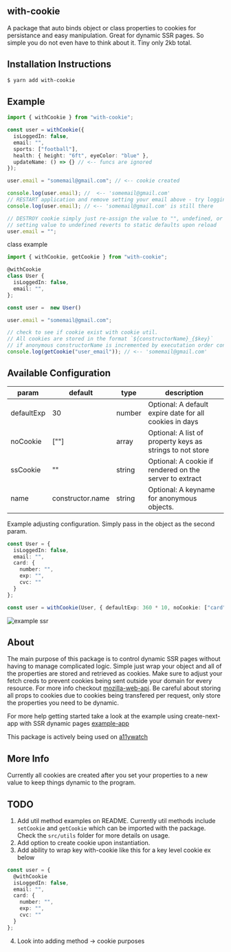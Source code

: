 ## with-cookie

A package that auto binds object or class properties to cookies for persistance and easy manipulation. Great for dynamic SSR pages. So simple you do not even have to think about it. Tiny only 2kb total.

## Installation Instructions

```bash
$ yarn add with-cookie
```

## Example

```typescript
import { withCookie } from "with-cookie";

const user = withCookie({
  isLoggedIn: false,
  email: "",
  sports: ["football"],
  health: { height: "6ft", eyeColor: "blue" },
  updateName: () => {} // <-- funcs are ignored
});

user.email = "somemail@gmail.com"; // <-- cookie created

console.log(user.email); //  <-- 'somemail@gmail.com'
// RESTART application and remove setting your email above - try logging the same property
console.log(user.email); // <-- 'somemail@gmail.com' is still there

// DESTROY cookie simply just re-assign the value to "", undefined, or delete obj.key.
// setting value to undefined reverts to static defaults upon reload
user.email = "";
```

class example

```typescript
import { withCookie, getCookie } from "with-cookie";

@withCookie
class User {
  isLoggedIn: false,
  email: "",
};

const user =  new User()

user.email = "somemail@gmail.com";

// check to see if cookie exist with cookie util.
// All cookies are stored in the format `${constructorName}_{$key}`
// if anonymous constructorName is incremented by executation order constructorName1, constructorName2, etc
console.log(getCookie("user_email")); // <-- 'somemail@gmail.com'

```

## Available Configuration

| param      | default          | type   | description                                               |
| ---------- | ---------------- | ------ | --------------------------------------------------------- |
| defaultExp | 30               | number | Optional: A default expire date for all cookies in days   |
| noCookie   | [""]             | array  | Optional: A list of property keys as strings to not store |
| ssCookie   | ""               | string | Optional: A cookie if rendered on the server to extract   |
| name       | constructor.name | string | Optional: A keyname for anonymous objects.                |

Example adjusting configuration. Simply pass in the object as the second param.

```typescript
const User = {
  isLoggedIn: false,
  email: "",
  card: {
    number: "",
    exp: "",
    cvc: ""
  }
};

const user = withCookie(User, { defaultExp: 360 * 10, noCookie: ["card"] });
```

![example ssr](https://j.gifs.com/ZYDEZv.gif)

## About

The main purpose of this package is to control dynamic SSR pages without having to manage complicated logic. Simple just wrap your object and all of the properties are stored and retrieved as cookies. Make sure to adjust your fetch creds to prevent cookies being sent outside your domain for every resource. For more info checkout [mozilla-web-api](https://developer.mozilla.org/en-US/docs/Web/API/WindowOrWorkerGlobalScope/fetch#Parameters). Be careful about storing all props to cookies due to cookies being transfered per request, only store the properties you need to be dynamic.

For more help getting started take a look at the example using create-next-app with SSR dynamic pages [example-app](https://github.com/A11yWatch/with-cookie-example)

This package is actively being used on [a11ywatch](https://www.a11ywatch.com)

## More Info

Currently all cookies are created after you set your properties to a new value to keep things dynamic to the program.

## TODO

1. Add util method examples on README. Currently util methods include `setCookie` and `getCookie` which can be imported with the package. Check the `src/utils` folder for more details on usage.
2. Add option to create cookie upon instantiation.
3. Add ability to wrap key with-cookie like this for a key level cookie ex below

```typescript
const user = {
  @withCookie
  isLoggedIn: false,
  email: "",
  card: {
    number: "",
    exp: "",
    cvc: ""
  }
};

```

4. Look into adding method -> cookie purposes
